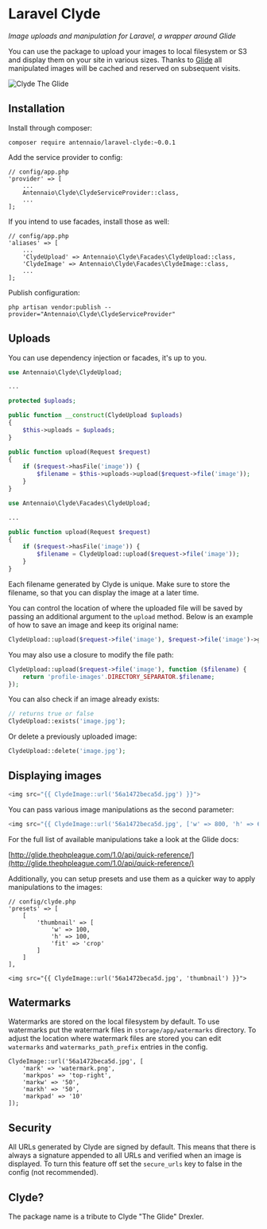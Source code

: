 Laravel Clyde
=============

_Image uploads and manipulation for Laravel, a wrapper around Glide_

You can use the package to upload your images to local filesystem or S3 and display them on your site
in various sizes. Thanks to [Glide](http://glide.thephpleague.com/) all manipulated images will be cached
and reserved on subsequent visits.

![Clyde The Glide](https://s3-eu-west-1.amazonaws.com/laravel-clyde/Clyde-Drexler.png "Clyde The Glide")

## Installation

Install through composer:

```
composer require antennaio/laravel-clyde:~0.0.1
```

Add the service provider to config:

```
// config/app.php
'provider' => [
    ...
    Antennaio\Clyde\ClydeServiceProvider::class,
    ...
];
```

If you intend to use facades, install those as well:

```
// config/app.php
'aliases' => [
    ...
    'ClydeUpload' => Antennaio\Clyde\Facades\ClydeUpload::class,
    'ClydeImage' => Antennaio\Clyde\Facades\ClydeImage::class,
    ...
];
```

Publish configuration:

```
php artisan vendor:publish --provider="Antennaio\Clyde\ClydeServiceProvider"
```

## Uploads

You can use dependency injection or facades, it's up to you.

```php
use Antennaio\Clyde\ClydeUpload;

...

protected $uploads;

public function __construct(ClydeUpload $uploads)
{
    $this->uploads = $uploads;
}

public function upload(Request $request)
{
    if ($request->hasFile('image')) {
        $filename = $this->uploads->upload($request->file('image'));
    }
}
```

```php
use Antennaio\Clyde\Facades\ClydeUpload;

...

public function upload(Request $request)
{
    if ($request->hasFile('image')) {
        $filename = ClydeUpload::upload($request->file('image'));
    }
}
```

Each filename generated by Clyde is unique. Make sure to store the filename, so that you can display
the image at a later time.

You can control the location of where the uploaded file will be saved by passing an additional argument
to the `upload` method. Below is an example of how to save an image and keep its original name:

```php
ClydeUpload::upload($request->file('image'), $request->file('image')->getClientOriginalName());
```

You may also use a closure to modify the file path:

```php
ClydeUpload::upload($request->file('image'), function ($filename) {
    return 'profile-images'.DIRECTORY_SEPARATOR.$filename;
});
```

You can also check if an image already exists:

```php
// returns true or false
ClydeUpload::exists('image.jpg');
```

Or delete a previously uploaded image:

```php
ClydeUpload::delete('image.jpg');
```

## Displaying images

```php
<img src="{{ ClydeImage::url('56a1472beca5d.jpg') }}">
```

You can pass various image manipulations as the second parameter:

```php
<img src="{{ ClydeImage::url('56a1472beca5d.jpg', ['w' => 800, 'h' => 600, 'fit' => 'crop']) }}">
```

For the full list of available manipulations take a look at the Glide docs:

[http://glide.thephpleague.com/1.0/api/quick-reference/](http://glide.thephpleague.com/1.0/api/quick-reference/)

Additionally, you can setup presets and use them as a quicker way to apply manipulations to the images:

```
// config/clyde.php
'presets' => [
    [
        'thumbnail' => [
            'w' => 100,
            'h' => 100,
            'fit' => 'crop'
        ]
    ]
],
```

```
<img src="{{ ClydeImage::url('56a1472beca5d.jpg', 'thumbnail') }}">
```

## Watermarks

Watermarks are stored on the local filesystem by default. To use watermarks put the watermark files
in `storage/app/watermarks` directory. To adjust the location where watermark files are stored you can
edit `watermarks` and `watermarks_path_prefix` entries in the config.

```
ClydeImage::url('56a1472beca5d.jpg', [
    'mark' => 'watermark.png',
    'markpos' => 'top-right',
    'markw' => '50',
    'markh' => '50',
    'markpad' => '10'
]);
```

## Security

All URLs generated by Clyde are signed by default. This means that there is always a signature
appended to all URLs and verified when an image is displayed. To turn this feature off set the `secure_urls`
key to false in the config (not recommended).

## Clyde?

The package name is a tribute to Clyde "The Glide" Drexler.
